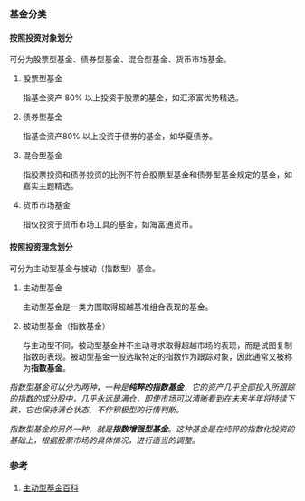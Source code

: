 ### 基金分类

#### 按照投资对象划分

可分为股票型基金、债券型基金、混合型基金、货币市场基金。

1. 股票型基金

   指基金资产 80% 以上投资于股票的基金，如汇添富优势精选。

2. 债券型基金

   指基金资产80% 以上投资于债券的基金，如华夏债券。

3. 混合型基金

   指股票投资和债券投资的比例不符合股票型基金和债券型基金规定的基金，如嘉实主题精选。

4. 货币市场基金

   指仅投资于货币市场工具的基金，如海富通货币。

#### 按照投资理念划分

可分为主动型基金与被动（指数型）基金。

1. 主动型基金

   主动型基金是一类力图取得超越基准组合表现的基金。

2. 被动型基金（指数基金）

   与主动型不同，被动型基金并不主动寻求取得超越市场的表现，而是试图复制指数的表现。被动型基金一般选取特定的指数作为跟踪对象，因此通常又被称为**指数基金**。

*指数型基金可以分为两种，一种是**纯粹的指数基金**，它的资产几乎全部投入所跟踪的指数的成分股中，几乎永远是满仓，即使市场可以清晰看到在未来半年将持续下跌，它也保持满仓状态，不作积极型的行情判断。*

*指数型基金的另外一种，就是**指数增强型基金**。这种基金是在纯粹的指数化投资的基础上，根据股票市场的具体情况，进行适当的调整。*

### 参考

1. [主动型基金百科](https://baike.baidu.com/item/主动型基金/9125882?fr=aladdin)